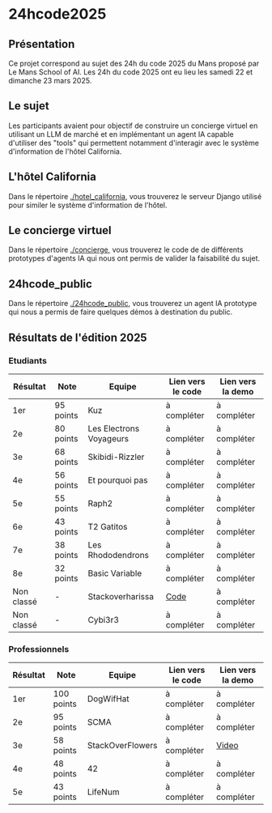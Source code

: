 # 24hcode2025
## Présentation
Ce projet correspond au sujet des 24h du code 2025 du Mans proposé par Le Mans School of AI.
Les 24h du code 2025 ont eu lieu les samedi 22 et dimanche 23 mars 2025.


## Le sujet
Les participants avaient pour objectif de construire un concierge virtuel en utilisant un LLM de marché et en implémentant un agent IA capable d'utiliser des "tools" qui permettent notamment d'interagir avec le système d'information de l'hôtel California.


## L'hôtel California
Dans le répertoire [./hotel_california](./hotel_california/README.md), vous trouverez le serveur Django utilisé pour similer le système d'information de l'hôtel.


## Le concierge virtuel
Dans le répertoire [./concierge](./concierge/README.md), vous trouverez le code de de différents prototypes d'agents IA qui nous ont permis de valider la faisabilité du sujet.


## 24hcode_public
Dans le répertoire [./24hcode_public](./24hcode_public/README.md), vous trouverez un agent IA prototype qui nous a permis de faire quelques démos à destination du public.


## Résultats de l'édition 2025

### Etudiants

| Résultat | Note | Equipe | Lien vers le code | Lien vers la demo |
| - | - | - | - | - |
| 1er | 95 points | Kuz | à compléter | à compléter |
| 2e | 80 points | Les Electrons Voyageurs | à compléter | à compléter |
| 3e | 68 points | Skibidi-Rizzler | à compléter | à compléter |
| 4e | 56 points | Et pourquoi pas | à compléter | à compléter |
| 5e | 55 points | Raph2 | à compléter | à compléter |
| 6e | 43 points | T2 Gatitos | à compléter | à compléter |
| 7e | 38 points | Les Rhododendrons | à compléter | à compléter |
| 8e | 32 points | Basic Variable | à compléter | à compléter |
| Non classé | - | Stackoverharissa | [Code](https://github.com/hedibousbih/24HDuCODE) | à compléter |
| Non classé | - | Cybi3r3 | à compléter | à compléter |

### Professionnels

| Résultat | Note | Equipe | Lien vers le code | Lien vers la demo |
| - | - | - | - | - |
| 1er | 100 points | DogWifHat | à compléter | à compléter |
| 2e | 95 points | SCMA | à compléter | à compléter |
| 3e | 58 points | StackOverFlowers | à compléter | [Video](./demos_participants/Demo_StackOverFlowers.mp4) |
| 4e | 48 points | 42 | à compléter | à compléter |
| 5e | 43 points | LifeNum | à compléter | à compléter |
